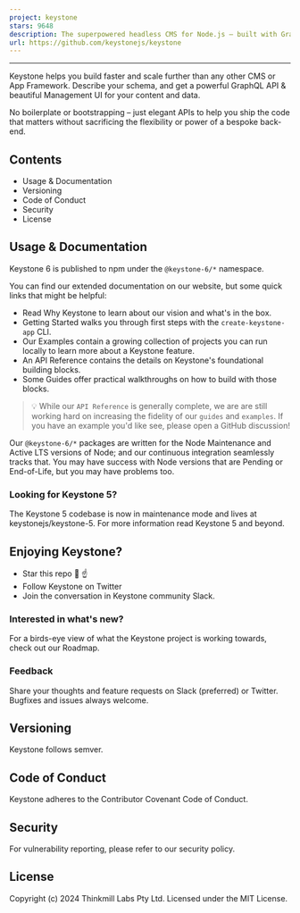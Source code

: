 ```yaml
---
project: keystone
stars: 9648
description: The superpowered headless CMS for Node.js — built with GraphQL and React
url: https://github.com/keystonejs/keystone
---
```


  
  

* * *

  

Keystone helps you build faster and scale further than any other CMS or App Framework. Describe your schema, and get a powerful GraphQL API & beautiful Management UI for your content and data.

No boilerplate or bootstrapping – just elegant APIs to help you ship the code that matters without sacrificing the flexibility or power of a bespoke back-end.

Contents
--------

-   Usage & Documentation
-   Versioning
-   Code of Conduct
-   Security
-   License

Usage & Documentation
---------------------

Keystone 6 is published to npm under the `@keystone-6/*` namespace.

You can find our extended documentation on our website, but some quick links that might be helpful:

-   Read Why Keystone to learn about our vision and what's in the box.
-   Getting Started walks you through first steps with the `create-keystone-app` CLI.
-   Our Examples contain a growing collection of projects you can run locally to learn more about a Keystone feature.
-   An API Reference contains the details on Keystone's foundational building blocks.
-   Some Guides offer practical walkthroughs on how to build with those blocks.

> 💡 While our `API Reference` is generally complete, we are are still working hard on increasing the fidelity of our `guides` and `examples`. If you have an example you'd like see, please open a GitHub discussion!

Our `@keystone-6/*` packages are written for the Node Maintenance and Active LTS versions of Node; and our continuous integration seamlessly tracks that. You may have success with Node versions that are Pending or End-of-Life, but you may have problems too.

### Looking for Keystone 5?

The Keystone 5 codebase is now in maintenance mode and lives at keystonejs/keystone-5. For more information read Keystone 5 and beyond.

Enjoying Keystone?
------------------

-   Star this repo 🌟 ☝️
-   Follow Keystone on Twitter
-   Join the conversation in Keystone community Slack.

### Interested in what's new?

For a birds-eye view of what the Keystone project is working towards, check out our Roadmap.

### Feedback

Share your thoughts and feature requests on Slack (preferred) or Twitter. Bugfixes and issues always welcome.

Versioning
----------

Keystone follows semver.

Code of Conduct
---------------

Keystone adheres to the Contributor Covenant Code of Conduct.

Security
--------

For vulnerability reporting, please refer to our security policy.

License
-------

Copyright (c) 2024 Thinkmill Labs Pty Ltd. Licensed under the MIT License.
